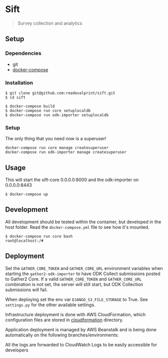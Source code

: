 # Sift

> Survey collection and analytics

## Setup

### Dependencies

- git
- [docker-compose](https://docs.docker.com/compose/)

### Installation

```
$ git clone git@github.com:readevalprint/sift.git
$ cd sift

$ docker-compose build
$ docker-compose run core setuplocaldb
$ docker-compose run odk-importer setuplocaldb
```

### Setup

The only thing that you need now is a superuser!
```
docker-compose run core manage createsuperuser
docker-compose run odk-importer manage createsuperuser
```

## Usage

This will start the sift-core 0.0.0.0:8000 and the odk-importer on 0.0.0.0:8443


```
$ docker-compose up
```

## Development

All development should be tested within the container, but developed in the host folder. Read the `docker-compose.yml` file to see how it's mounted.
```
$ docker-compose run core bash
root@localhost:/#
```

## Deployment

Set the `GATHER_CORE_TOKEN` and `GATHER_CORE_URL` environment variables when starting the `gather2-odk-importer` to have ODK Collect submissions posted to Gather2 Core.
If a valid `GATHER_CORE_TOKEN` and `GATHER_CORE_URL` combination is not set, the server will still start, but ODK Collection submissions will fail.

When deploying set the env var `DJANGO_S3_FILE_STORAGE` to True. See `settings.py` for the other available settings.

Infrastructure deployment is done with AWS CloudFormation, which configuration files are stored in [cloudformation](cloudformation) directory.

Application deployment is managed by AWS Beanstalk and is being done automatically on the following branches/environments:

All the logs are forwarded to CloudWatch Logs to be easily accessible for developers
